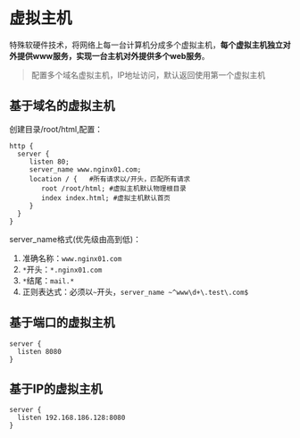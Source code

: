 # 虚拟主机

特殊软硬件技术，将网络上每一台计算机分成多个虚拟主机，**每个虚拟主机独立对外提供www服务，实现一台主机对外提供多个web服务**。

> 配置多个域名虚拟主机，IP地址访问，默认返回使用第一个虚拟主机

基于域名的虚拟主机
--------------
创建目录/root/html,配置：
```
http {
  server {
     listen 80;
     server_name www.nginx01.com;
     location / {   #所有请求以/开头，匹配所有请求
        root /root/html; #虚拟主机默认物理根目录
        index index.html; #虚拟主机默认首页
     }
  }
}
```
server_name格式(优先级由高到低)：
1. 准确名称：`www.nginx01.com`
2. `*`开头：`*.nginx01.com`
3. `*`结尾：`mail.*`
4. 正则表达式：必须以`~`开头，`server_name ~^www\d+\.test\.com$`

基于端口的虚拟主机
----------------
```
server {
  listen 8080
}
```


基于IP的虚拟主机
--------------
```
server {
  listen 192.168.186.128:8080
}
```
